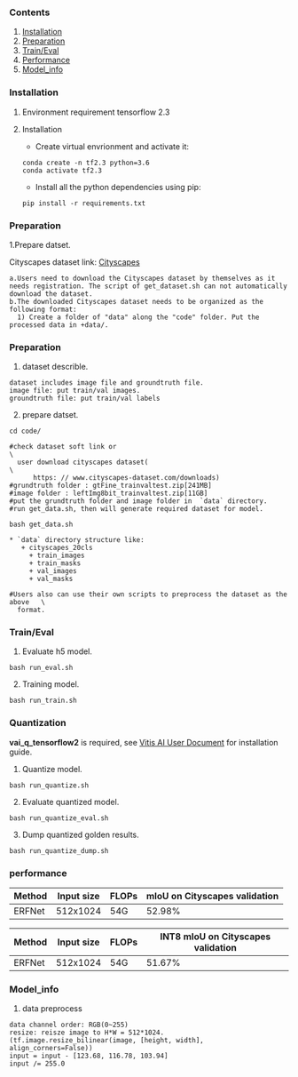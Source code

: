 ### Contents
1. [Installation](#installation)
2. [Preparation](#preparation)
3. [Train/Eval](#traineval)
4. [Performance](#performance)
5. [Model_info](#model_info)

### Installation
1. Environment requirement 
   tensorflow 2.3
   
2. Installation
   - Create virtual envrionment and activate it:
   ```shell
   conda create -n tf2.3 python=3.6
   conda activate tf2.3
   ```
   - Install all the python dependencies using pip:
   ```shell
   pip install -r requirements.txt
   ```

### Preparation

1.Prepare datset.
  
  Cityscapes dataset link: [Cityscapes](https://www.cityscapes-dataset.com/) 
  
  ```
  a.Users need to download the Cityscapes dataset by themselves as it needs registration. The script of get_dataset.sh can not automatically download the dataset. 
  b.The downloaded Cityscapes dataset needs to be organized as the following format:
    1) Create a folder of "data" along the "code" folder. Put the processed data in +data/.

  ```

### Preparation

1. dataset describle.
  ```
  dataset includes image file and groundtruth file.
  image file: put train/val images.
  groundtruth file: put train/val labels
  ```
2. prepare datset.

  ```shell
  cd code/

#check dataset soft link or                                                    \
    user download cityscapes dataset(                                          \
        https: // www.cityscapes-dataset.com/downloads)
#grundtruth folder : gtFine_trainvaltest.zip[241MB]
#image folder : leftImg8bit_trainvaltest.zip[11GB]
#put the grundtruth folder and image folder in  `data` directory.
#run get_data.sh, then will generate required dataset for model.

  bash get_data.sh 

  * `data` directory structure like:
     + cityscapes_20cls
       + train_images
       + train_masks
       + val_images
       + val_masks

#Users also can use their own scripts to preprocess the dataset as the above   \
    format.
  ```

### Train/Eval
1. Evaluate h5 model.
  ```shell
  bash run_eval.sh
  ```

2. Training model.
  ```shell
  bash run_train.sh
  ```
### Quantization
**vai_q_tensorflow2** is required, see 
[Vitis AI User Document](https://www.xilinx.com/products/design-tools/vitis/vitis-ai.html#documentation) for installation guide.

1. Quantize model.
  ```shell
  bash run_quantize.sh
  ```

2. Evaluate quantized model.
  ```shell
  bash run_quantize_eval.sh
  ```

3. Dump quantized golden results.
  ```shell
  bash run_quantize_dump.sh
  ```


### performance

| Method | Input size | FLOPs | mIoU on Cityscapes validation|
|--------|------------|-----------|-------|
| ERFNet | 512x1024 | 54G | 52.98% |

| Method | Input size | FLOPs | INT8 mIoU on Cityscapes validation|
|--------|------------|-----------|-------|
| ERFNet | 512x1024 | 54G | 51.67% |
### Model_info

1.  data preprocess
  ```
  data channel order: RGB(0~255)                  
  resize: reisze image to H*W = 512*1024.(tf.image.resize_bilinear(image, [height, width], align_corners=False))
  input = input - [123.68, 116.78, 103.94] 
  input /= 255.0
  ```
